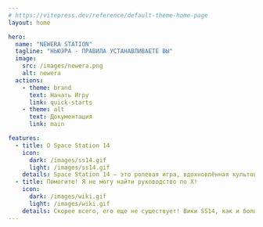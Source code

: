 ```yaml
---
# https://vitepress.dev/reference/default-theme-home-page
layout: home

hero:
  name: "NEWERA STATION"
  tagline: "НЬЮЭРА - ПРАВИЛА УСТАНАВЛИВАЕТЕ ВЫ"
  image:
    src: /images/newera.png
    alt: newera
  actions:
    - theme: brand
      text: Начать Игру
      link: quick-starts
    - theme: alt
      text: Документация
      link: main

features:
  - title: О Space Station 14
    icon:
      dark: /images/ss14.gif
      light: /images/ss14.gif
    details: Space Station 14 — это ролевая игра, вдохновлённая культовой классикой Space Station 13. Space Station 14 наполнена весельем и хаосом. С первого взгляда игра кажется сложной и это так, но мы тебе поможем освоится в этой игре и найти своё место. Добро пожаловать, космонавт.
  - title: Помогите! Я не могу найти руководство по X!
    icon:
      dark: /images/wiki.gif
      light: /images/wiki.gif
    details: Скорее всего, его еще не существует! Вики SS14, как и большинство вики, заполняется энтузиастами из нашего Discord сообщества. Если у вас есть время и желание помогать, напишите заявку и в течении 48 часов вам ответят.
---
```

